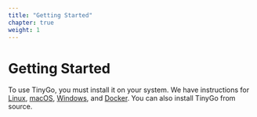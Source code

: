 ```yaml
---
title: "Getting Started"
chapter: true
weight: 1
---
```


# Getting Started

To use TinyGo, you must install it on your system. We have instructions for [Linux](linux), [macOS](macos), [Windows](windows), and [Docker](using-docker). You can also install TinyGo from source.
